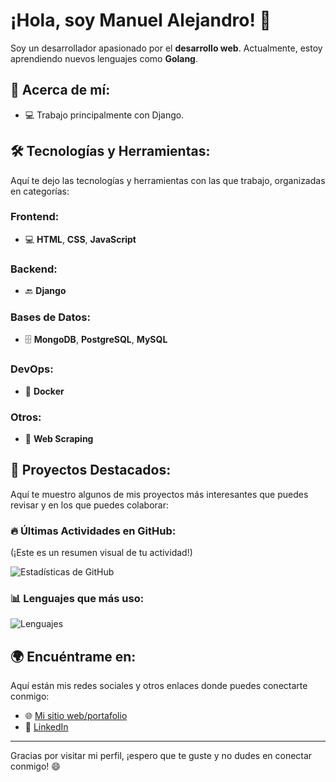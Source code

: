# ¡Hola, soy Manuel Alejandro! 👋

Soy un desarrollador apasionado por el __desarrollo web__. Actualmente, estoy aprendiendo nuevos lenguajes como __Golang__.

## 🚀 Acerca de mí:
- 💻 Trabajo principalmente con Django.

## 🛠 Tecnologías y Herramientas:
Aquí te dejo las tecnologías y herramientas con las que trabajo, organizadas en categorías:

### Frontend:
- 💻 **HTML**, **CSS**, **JavaScript**
### Backend:
- 🔙 **Django**

### Bases de Datos:
- 🗄️ **MongoDB**, **PostgreSQL**, **MySQL**

### DevOps:
- 🚀 **Docker**

### Otros:
- 🤖 **Web Scraping**

## 🌟 Proyectos Destacados:
Aquí te muestro algunos de mis proyectos más interesantes que puedes revisar y en los que puedes colaborar:

### 🔥 Últimas Actividades en GitHub:
(¡Este es un resumen visual de tu actividad!)

![Estadísticas de GitHub](https://github-readme-stats.vercel.app/api?username=3Al3&show_icons=true&hide_title=true&hide=prs&count_private=true&theme=radical)

### 📊 Lenguajes que más uso:
![Lenguajes](https://github-readme-stats.vercel.app/api/top-langs/?username=3Al3&layout=compact&theme=radical)

## 🌍 Encuéntrame en:
Aquí están mis redes sociales y otros enlaces donde puedes conectarte conmigo:

- 🌐 [Mi sitio web/portafolio](https://web-production-df87.up.railway.app/)
- 💼 [LinkedIn](manuel-alejandro-mejías-puebla-175005283)

---

Gracias por visitar mi perfil, ¡espero que te guste y no dudes en conectar conmigo! 😄

